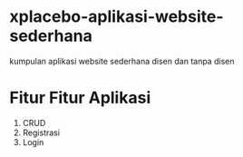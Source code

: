 # xplacebo-aplikasi-website-sederhana
kumpulan aplikasi website sederhana disen dan tanpa disen

# Fitur Fitur Aplikasi
1. CRUD
2. Registrasi
3. Login
